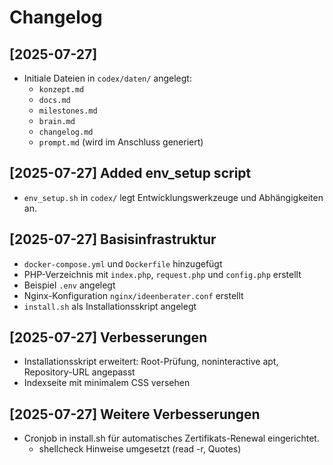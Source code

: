 # Changelog

## [2025-07-27]
- Initiale Dateien in `codex/daten/` angelegt:
  - `konzept.md`
  - `docs.md`
  - `milestones.md`
  - `brain.md`
  - `changelog.md`
  - `prompt.md` (wird im Anschluss generiert)

## [2025-07-27] Added env_setup script
- `env_setup.sh` in `codex/` legt Entwicklungswerkzeuge und Abhängigkeiten an.

## [2025-07-27] Basisinfrastruktur
- `docker-compose.yml` und `Dockerfile` hinzugefügt
- PHP-Verzeichnis mit `index.php`, `request.php` und `config.php` erstellt
- Beispiel `.env` angelegt
- Nginx-Konfiguration `nginx/ideenberater.conf` erstellt
- `install.sh` als Installationsskript angelegt

## [2025-07-27] Verbesserungen
- Installationsskript erweitert: Root-Prüfung, noninteractive apt, Repository-URL angepasst
- Indexseite mit minimalem CSS versehen

## [2025-07-27] Weitere Verbesserungen
- Cronjob in install.sh für automatisches Zertifikats-Renewal eingerichtet.
  - shellcheck Hinweise umgesetzt (read -r, Quotes)
